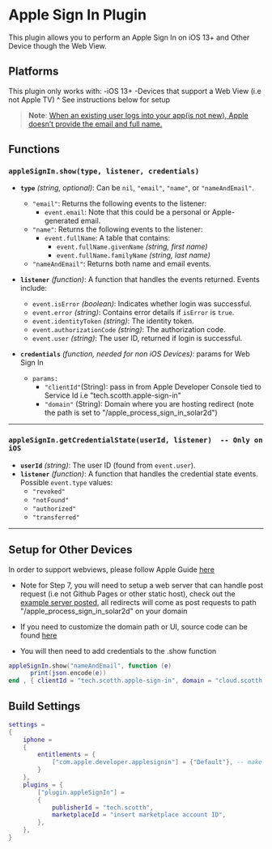# Apple Sign In Plugin

This plugin allows you to perform an Apple Sign In on iOS 13+ and Other Device though the Web View.

## Platforms
This plugin only works with:
-iOS 13+
-Devices that support a Web View (i.e not Apple TV)
^ See instructions below for setup

> **Note**: [When an existing user logs into your app(is not new), Apple doesn’t provide the email and full name.](https://www.raywenderlich.com/4875322-sign-in-with-apple-using-swiftui)

## Functions

### `appleSignIn.show(type, listener, credentials)`
- **`type`** *(string, optional)*: Can be `nil`, `"email"`, `"name"`, or `"nameAndEmail"`.  
  - `"email"`: Returns the following events to the listener:
    - `event.email`: Note that this could be a personal or Apple-generated email.
  - `"name"`: Returns the following events to the listener:
    - `event.fullName`: A table that contains:
      - `event.fullName.givenName` *(string, first name)*  
      - `event.fullName.familyName` *(string, last name)*  
  - `"nameAndEmail"`: Returns both name and email events.

- **`listener`** *(function)*: A function that handles the events returned. Events include:
  - `event.isError` *(boolean)*: Indicates whether login was successful.  
  - `event.error` *(string)*: Contains error details if `isError` is `true`.  
  - `event.identityToken` *(string)*: The identity token.  
  - `event.authorizationCode` *(string)*: The authorization code.  
  - `event.user` *(string)*: The user ID, returned if login is successful.

- **`credentials`** *(function, needed for non iOS Devices)*: params for Web Sign In
  - `params:`
    - `"clientId"`(String): pass in from Apple Developer Console tied to Service Id i.e "tech.scotth.apple-sign-in"
    - `"domain"` (String): Domain where you are hosting redirect (note the path is set to "/apple_process_sign_in_solar2d")

---

### `appleSignIn.getCredentialState(userId, listener)  -- Only on iOS`
- **`userId`** *(string)*: The user ID (found from `event.user`).
- **`listener`** *(function)*: A function that handles the credential state events. Possible `event.type` values:
  - `"revoked"`  
  - `"notFound"`  
  - `"authorized"`  
  - `"transferred"`  

---

## Setup for Other Devices

In order to support webviews, please follow Apple Guide [here](https://developer.apple.com/help/account/configure-app-capabilities/configure-sign-in-with-apple-for-the-web)

- Note for Step 7, you will need to setup a web server that can handle post request (i.e not Github Pages or other static host), check out the [example server posted](https://github.com/scottrules44/AppleSignIn_Web_Solar2D/tree/main/Express%20Server%20Example), all redirects will come as post requests to path "/apple_process_sign_in_solar2d" on your domain

- If you need to customize the domain path or UI, source code can be found [here](https://github.com/scottrules44/AppleSignIn_Web_Solar2D/blob/main/plugin_appleSignIn.lua)


- You will then need to add credentials to the .show function
```lua
appleSignIn.show("nameAndEmail", function (e)
      print(json.encode(e))
end , { clientId = "tech.scotth.apple-sign-in", domain = "cloud.scotth.tech" }  )
```

## Build Settings
```lua
settings = 
{ 
    iphone = 
    { 
        entitlements = { 
            ["com.apple.developer.applesignin"] = {"Default"}, -- make sure provisioning profile supports Apple Sign In 
        } 
    }, 
    plugins = { 
        ["plugin.appleSignIn"] = 
        { 
            publisherId = "tech.scotth", 
            marketplaceId = "insert marketplace account ID", 
        }, 
    }, 
}
